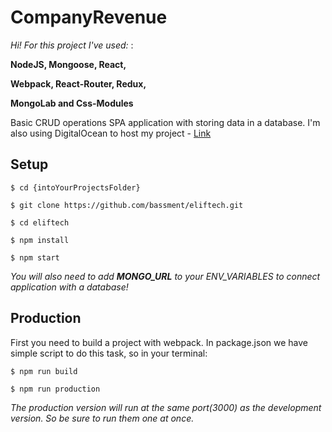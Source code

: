 # CompanyRevenue
_Hi! For this project I've used:_ :

**NodeJS, Mongoose, React,** 

**Webpack, React-Router, Redux,**

**MongoLab and Css-Modules**

Basic CRUD operations SPA application with storing data in a database.
I'm also using DigitalOcean to host my project - [Link](https://bassment-company.herokuapp.com/)

## Setup

```shell
$ cd {intoYourProjectsFolder}

$ git clone https://github.com/bassment/eliftech.git

$ cd eliftech

$ npm install

$ npm start
```

_You will also need to add **MONGO_URL** to your ENV_VARIABLES to connect application with a database!_

## Production

First you need to build a project with webpack.
In package.json we have simple script to do this task, so in your terminal:

```shell
$ npm run build

$ npm run production
```

_The production version will run at the same port(3000) as the development version._
_So be sure to run them one at once._
